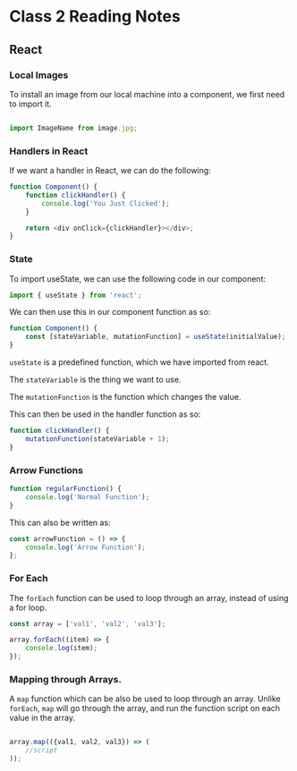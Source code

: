 # Class 2 Reading Notes

## React

### Local Images

To install an image from our local machine into a component, we first need to import it.

```javascript

import ImageName from image.jpg;

```

### Handlers in React

If we want a handler in React, we can do the following:

```javascript
function Component() {
	function clickHandler() {
		console.log('You Just Clicked');
	}

	return <div onClick={clickHandler}></div>;
}
```

### State

To import useState, we can use the following code in our component:

```javascript
import { useState } from 'react';
```

We can then use this in our component function as so:

```javascript
function Component() {
	const [stateVariable, mutationFunction] = useState(initialValue);
}
```

`useState` is a predefined function, which we have imported from react.

The `stateVariable` is the thing we want to use.

The `mutationFunction` is the function which changes the value.

This can then be used in the handler function as so:

```javascript
function clickHandler() {
	mutationFunction(stateVariable + 1);
}
```

### Arrow Functions

```javascript
function regularFunction() {
	console.log('Normal Function');
}
```

This can also be written as:

```javascript
const arrowFunction = () => {
	console.log('Arrow Function');
};
```

### For Each

The `forEach` function can be used to loop through an array, instead of using a for loop.

```javascript
const array = ['val1', 'val2', 'val3'];

array.forEach((item) => {
	console.log(item);
});
```

### Mapping through Arrays.

A `map` function which can be also be used to loop through an array. Unlike `forEach`, `map` will go through the array, and run the function script on each value in the array.

```javascript

array.map(({val1, val2, val3}) => (
    //script
));
```
